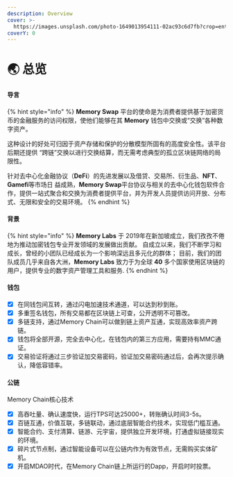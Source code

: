 ```yaml
---
description: Overview
cover: >-
  https://images.unsplash.com/photo-1649013954111-02ac93c6d7fb?crop=entropy&cs=srgb&fm=jpg&ixid=MnwxOTcwMjR8MHwxfHJhbmRvbXx8fHx8fHx8fDE2NTE1MTUwODg&ixlib=rb-1.2.1&q=85
coverY: 0
---
```


# 🌏 总览

#### 导言

{% hint style="info" %}
**Memory Swap** 平台的使命是为消费者提供基于加密货币的金融服务的访问权限，使他们能够在其 **Memory** 钱包中交换或“交换”各种数字资产。

这种设计的好处可归因于资产存储和保护的分散模型所固有的高度安全性。该平台后期还提供 “跨链”交换以进行交换结算，而无需考虑典型的孤立区块链网络的局限性。

针对去中心化金融协议（**DeFi**）的先进发展以及借贷、交易所、衍生品、**NFT**、**Gamefi**等市场日 益成熟，**Memory Swap**平台协议与相关的去中心化钱包软件合作，提供一站式聚合和交换为消费者提供平台，并为开发人员提供访问开放、分布式、无限和安全的交易环境。
{% endhint %}

#### 背景

{% hint style="info" %}
**Memory Labs** 于 2019年在新加坡成立，我们孜孜不倦地为推动加密钱包专业开发领域的发展做出贡献。 自成立以来，我们不断学习和成长，曾经的小团队已经成长为一个影响深远且多元化的群体； 目前，我们的团队成员几乎来自各大洲，**Memory Labs** 致力于为全球 **40** 多个国家使用区块链的用户，提供专业的数字资产管理工具和服务.
{% endhint %}

#### 钱包

* [x] 在同钱包间互转，通过闪电加速技术通道，可以达到秒到账。
* [x] 多重签名钱包，所有交易都在区块链上可查，公开透明不可篡改。
* [x] 多链支持，通过Memory Chain可以做到链上资产互通，实现高效率资产跨链。
* [x] 钱包将全部开源，完全去中心化，在钱包内的第三方应用，需要持有MMC通证。
* [x] 交易验证将通过三步验证加交易密码，验证加交易密码通过后，会再次提示确认，降低容错率。

#### 公链

Memory Chain核心技术

* [x] 高吞吐量、确认速度快，运行TPS可达25000+，转账确认时间3-5s。
* [x] 百链互通，价值互联，多链联动，通过底层智能合约技术，实现低门槛互通。
* [x] 智能合约、支付清算、链游、元宇宙，提供独立开发环境，打通虚拟链接现实的环境。
* [x] 碎片式节点制，通过智能设备可以在公链内作为有效节点，无需购买实体矿机。
* [x] 开启MDAO时代，在Memory Chain链上所运行的Dapp，开启时时投票。

